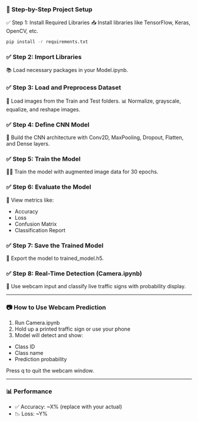 ### 🧪 Step-by-Step Project Setup
✅ Step 1: Install Required Libraries
📥 Install libraries like TensorFlow, Keras, OpenCV, etc.

```bash
pip install -r requirements.txt
```

### ✅ Step 2: Import Libraries
📚 Load necessary packages in your Model.ipynb.

### ✅ Step 3: Load and Preprocess Dataset
📂 Load images from the Train and Test folders.
📊 Normalize, grayscale, equalize, and reshape images.

### ✅ Step 4: Define CNN Model
🧠 Build the CNN architecture with Conv2D, MaxPooling, Dropout, Flatten, and Dense layers.

### ✅ Step 5: Train the Model
🏋️‍♂️ Train the model with augmented image data for 30 epochs.

### ✅ Step 6: Evaluate the Model
🧾 View metrics like:

- Accuracy
- Loss
- Confusion Matrix
- Classification Report

### ✅ Step 7: Save the Trained Model
💾 Export the model to trained_model.h5.

### ✅ Step 8: Real-Time Detection (Camera.ipynb)
🎥 Use webcam input and classify live traffic signs with probability display.

---

### 📷 How to Use Webcam Prediction

1. Run Camera.ipynb
2. Hold up a printed traffic sign or use your phone
3. Model will detect and show:
- Class ID
- Class name
- Prediction probability

Press q to quit the webcam window.

---

### 📊 Performance

- ✅ Accuracy: ~X% (replace with your actual)
- 📉 Loss: ~Y%

